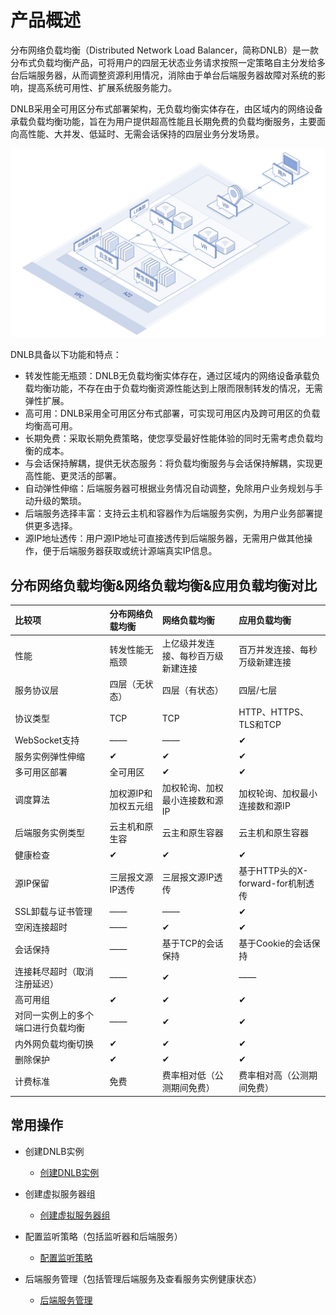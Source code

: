 # 产品概述

  
分布网络负载均衡（Distributed Network Load Balancer，简称DNLB）是一款分布式负载均衡产品，可将用户的四层无状态业务请求按照一定策略自主分发给多台后端服务器，从而调整资源利用情况，消除由于单台后端服务器故障对系统的影响，提高系统可用性、扩展系统服务能力。

DNLB采用全可用区分布式部署架构，无负载均衡实体存在，由区域内的网络设备承载负载均衡功能，旨在为用户提供超高性能且长期免费的负载均衡服务，主要面向高性能、大并发、低延时、无需会话保持的四层业务分发场景。

   ![DNLB分布式部署架构](../../../../image/Networking/DNLB/DNLB-001.png)

DNLB具备以下功能和特点：

* 转发性能无瓶颈：DNLB无负载均衡实体存在，通过区域内的网络设备承载负载均衡功能，不存在由于负载均衡资源性能达到上限而限制转发的情况，无需弹性扩展。
* 高可用：DNLB采用全可用区分布式部署，可实现可用区内及跨可用区的负载均衡高可用。
* 长期免费：采取长期免费策略，使您享受最好性能体验的同时无需考虑负载均衡的成本。
* 与会话保持解耦，提供无状态服务：将负载均衡服务与会话保持解耦，实现更高性能、更灵活的部署。
* 自动弹性伸缩：后端服务器可根据业务情况自动调整，免除用户业务规划与手动升级的繁琐。
* 后端服务选择丰富：支持云主机和容器作为后端服务实例，为用户业务部署提供更多选择。
* 源IP地址透传：用户源IP地址可直接透传到后端服务器，无需用户做其他操作，便于后端服务器获取或统计源端真实IP信息。

## 分布网络负载均衡&网络负载均衡&应用负载均衡对比


 比较项 | 分布网络负载均衡| 网络负载均衡 | 应用负载均衡 |
 :-----|  :---- | :---- | :---- |
 性能 	| 转发性能无瓶颈 | 上亿级并发连接、每秒百万级新建连接  | 百万并发连接、每秒万级新建连接 |
服务协议层 |   四层（无状态） |	四层（有状态） | 四层/七层|
协议类型	| TCP |TCP |HTTP、HTTPS、TLS和TCP |
WebSocket支持|——| ——| 	✔ |
服务实例弹性伸缩	| ✔ | ✔ | 	✔ |
多可用区部署 | 全可用区 |	✔ |	✔ |
调度算法	| 加权源IP和加权五元组 | 加权轮询、加权最小连接数和源IP	 | 加权轮询、加权最小连接数和源IP |
后端服务实例类型 |云主机和原生容|	云主和原生容器	| 云主机和原生容器 |
健康检查 | ✔ | ✔ | ✔ |
源IP保留	| 三层报文源IP透传 | 三层报文源IP透传 |	基于HTTP头的X-forward-for机制透传 |
SSL卸载与证书管理 |—— |	—— |	✔ |
空闲连接超时  | —— |	✔	| ✔ |
会话保持	| —— | 基于TCP的会话保持 |	基于Cookie的会话保持 |
连接耗尽超时（取消注册延迟） | —— |	✔	| —— |
高可用组 | ✔ | ✔ | ✔ |
对同一实例上的多个端口进行负载均衡 | —— | ✔	| ✔ |
内外网负载均衡切换	 | ✔ | ✔ |	✔ ||
删除保护 | ✔ | ✔ | ✔ |
计费标准	| 免费 | 费率相对低（公测期间免费）|	费率相对高（公测期间免费）|

## 常用操作

- 创建DNLB实例
  - [创建DNLB实例](../Operation-Guide/Create-DNLB-Instance.md)
  
- 创建虚拟服务器组
  - [创建虚拟服务器组](../Operation-Guide/TargetGroup-Management.md)
	
- 配置监听策略（包括监听器和后端服务）
  - [配置监听策略](../Operation-Guide/Listener-Management.md)
	
- 后端服务管理（包括管理后端服务及查看服务实例健康状态）
  - [后端服务管理](../Operation-Guide/Backend-Management.md)
